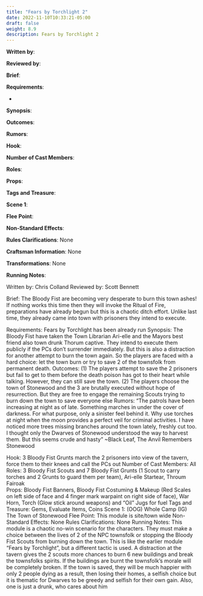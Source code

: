 ```yaml
---
title: "Fears by Torchlight 2"
date: 2022-11-10T10:33:21-05:00
draft: false
weight: 8.9
description: Fears by Torchlight 2
---
```


**Written by**: 

**Reviewed by**: 

**Brief**: 

**Requirements**: 

- 

**Synopsis**: 

**Outcomes**:

**Rumors**: 

**Hook**: 

**Number of Cast Members**: 

**Roles**: 

**Props**: 

**Tags and Treasure**: 

**Scene 1**: 

**Flee Point**: 

**Non-Standard Effects**: 

**Rules Clarifications**: None 

**Craftsman Information**: None

**Transformations**: None

**Running Notes**: 

Written by: Chris Colland
Reviewed by: Scott Bennett

Brief: The Bloody Fist are becoming very desperate to burn this town ashes! If nothing works this time then they will invoke the Ritual of Fire, preparations have already begun but this is a chaotic ditch effort. Unlike last time, they already came into town with prisoners they intend to execute.

Requirements: Fears by Torchlight has been already run
Synopsis: The Bloody Fist have taken the Town Librarian Ari-elle and the Mayors best friend also town drunk Thorum captive. They intend to execute them publicly if the PCs don’t surrender immediately. But this is also a distraction for another attempt to burn the town again. So the players are faced with a hard choice: let the town burn or try to save 2 of the townsfolk from permanent death.
Outcomes:
(1) The players attempt to save the 2 prisoners but fail to get to them before the death poison has got to their heart while talking. However, they can still save the town.
(2) The players choose the town of Stonewood and the 3 are brutally executed without hope of resurrection. But they are free to engage the remaining Scouts trying to burn down the town to save everyone else
Rumors: “The patrols have been increasing at night as of late. Something marches in under the cover of darkness. For what purpose, only a sinister feel behind it. Why use torches at night when the moon provides a perfect veil for criminal activities. I have noticed more trees missing branches around the town lately, freshly cut too. I thought only the Dwarves of Stonewood understood the way to harvest them. But this seems crude and hasty”
~Black Leaf, The Anvil Remembers Stonewood

Hook: 3 Bloody Fist Grunts march the 2 prisoners into view of the tavern, force them to their knees and call the PCs out
Number of Cast Members: All
Roles: 3 Bloody Fist Scouts and 7 Bloody Fist Grunts (1 Scout to carry torches and 2 Grunts to guard them per team), Ari-elle Startear, Throum Fairoak	
Props: Bloody Fist Banners, Bloody Fist Costuming & Makeup (Red Scales on left side of face and 4 finger mark warpaint on right side of face), War Horn, Torch (Glow stick around weapons) and “Oil” Jugs for fuel
Tags and Treasure: Gems, Evaluate Items, Coins
Scene 1: (OOG) Whole Camp (IG) The Town of Stonewood
Flee Point: This module is site/town wide
Non-Standard Effects: None
Rules Clarifications: None
Running Notes: This module is a chaotic no-win scenario for the characters. They must make a choice between the lives of 2 of the NPC townsfolk or stopping the Bloody Fist Scouts from burning down the town. This is like the earlier module “Fears by Torchlight”, but a different tactic is used. A distraction at the tavern gives the 2 scouts more chances to burn 6 new buildings and break the townsfolks spirits. If the buildings are burnt the townsfolk’s morale will be completely broken. If the town is saved, they will be much happier with only 2 people dying as a result, then losing their homes, a selfish choice but it is thematic for Dwarves to be greedy and selfish for their own gain. Also, one is just a drunk, who cares about him
